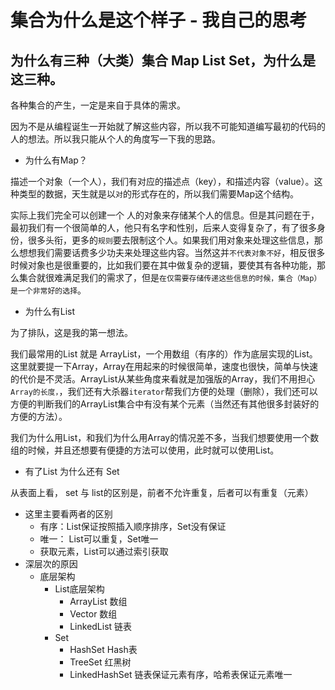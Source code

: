 # 集合为什么是这个样子 - 我自己的思考

## 为什么有三种（大类）集合 Map List Set，为什么是这三种。

各种集合的产生，一定是来自于具体的需求。

因为不是从编程诞生一开始就了解这些内容，所以我不可能知道编写最初的代码的人的想法。所以我只能从个人的角度写一下我的思路。

- 为什么有Map？ 

描述一个对象（一个人），我们有对应的描述点（key），和描述内容（value）。这种类型的数据，天生就是以`对`的形式存在的，所以我们需要Map这个结构。

实际上我们完全可以创建一个 人的对象来存储某个人的信息。但是其问题在于，最初我们有一个很简单的人，他只有名字和性别，后来人变得复杂了，有了很多身份，很多头衔，更多的`规则`要去限制这个人。如果我们用对象来处理这些信息，那么想想我们需要话费多少功夫来处理这些内容。当然这并`不代表对象不好`，相反很多时候对象也是很重要的，比如我们要在其中做复杂的逻辑，要使其有各种功能，那么集合就很难满足我们的需求了，但是`在仅需要存储传递这些信息的时候，集合（Map）是一个非常好的选择`。

- 为什么有List

为了排队，这是我的第一想法。

我们最常用的List 就是 ArrayList，一个用数组（有序的）作为底层实现的List。这里就要提一下Array，Array在用起来的时候很简单，速度也很快，简单与快速的代价是不灵活。ArrayList从某些角度来看就是加强版的Array，我们不用担心`Array的长度，`，我们还有大杀器`iterator`帮我们方便的处理（删除），我们还可以方便的判断我们的ArrayList集合中有没有某个元素（当然还有其他很多封装好的方便的方法）。

我们为什么用List，和我们为什么用Array的情况差不多，当我们想要使用一个数组的时候，并且还想要有便捷的方法可以使用，此时就可以使用List。

- 有了List 为什么还有 Set

从表面上看， set 与 list的区别是，前者不允许重复，后者可以有重复（元素）

- 这里主要看两者的区别
  - 有序：List保证按照插入顺序排序，Set没有保证
  - 唯一： List可以重复，Set唯一
  - 获取元素，List可以通过索引获取
- 深层次的原因
  - 底层架构
    - List底层架构
      - ArrayList 数组
      - Vector 数组
      - LinkedList 链表
    - Set
      - HashSet Hash表
      - TreeSet 红黑树
      - LinkedHashSet 链表保证元素有序，哈希表保证元素唯一
